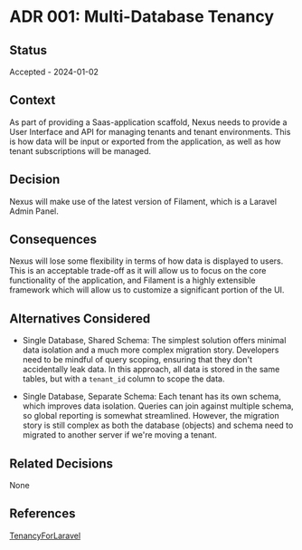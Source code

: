 # ADR 001: Multi-Database Tenancy

## Status

Accepted - 2024-01-02

## Context

As part of providing a Saas-application scaffold, Nexus needs to provide a User Interface and API 
for managing tenants and tenant environments. This is how data will be input or exported from the
application, as well as how tenant subscriptions will be managed. 

## Decision

Nexus will make use of the latest version of Filament, which is a Laravel Admin Panel. 

## Consequences

Nexus will lose some flexibility in terms of how data is displayed to users. This is an acceptable
trade-off as it will allow us to focus on the core functionality of the application, and Filament
is a highly extensible framework which will allow us to customize a significant portion of the UI.

## Alternatives Considered

- Single Database, Shared Schema: The simplest solution offers minimal data isolation and a much more complex
  migration story. Developers need to be mindful of query scoping, ensuring that they don't accidentally leak data.
  In this approach, all data is stored in the same tables, but with a `tenant_id` column to scope the data.
 
- Single Database, Separate Schema: Each tenant has its own schema, which improves data isolation. Queries can
  join against multiple schema, so global reporting is somewhat streamlined. However, the migration story is still
  complex as both the database (objects) and schema need to migrated to another server if we're moving a tenant. 

## Related Decisions

None

## References

[TenancyForLaravel](https://tenancyforlaravel.com/)
